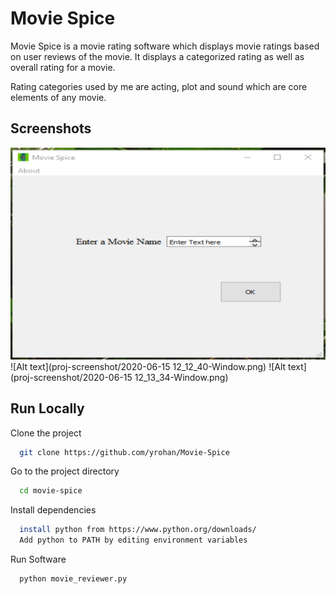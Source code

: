 
# Movie Spice

Movie Spice is a movie rating software which displays 
movie ratings based on user reviews of the movie. It displays
a categorized rating as well as overall rating for a movie.

Rating categories used by me are acting, plot and sound which
are core elements of any movie.

## Screenshots
![Alt text](proj-screenshot/2020-06-15%2012_10_53-Window.png)
![Alt text](proj-screenshot/2020-06-15 12_12_40-Window.png)
![Alt text](proj-screenshot/2020-06-15 12_13_34-Window.png)
## Run Locally

Clone the project

```bash
  git clone https://github.com/yrohan/Movie-Spice
```

Go to the project directory

```bash
  cd movie-spice
```

Install dependencies

```bash
  install python from https://www.python.org/downloads/
  Add python to PATH by editing environment variables
```
Run Software

```bash
  python movie_reviewer.py
```


  
